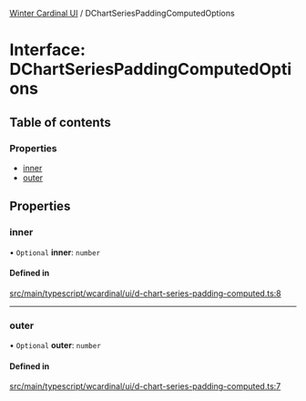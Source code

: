 [Winter Cardinal UI](../README.md) / DChartSeriesPaddingComputedOptions

# Interface: DChartSeriesPaddingComputedOptions

## Table of contents

### Properties

- [inner](DChartSeriesPaddingComputedOptions.md#inner)
- [outer](DChartSeriesPaddingComputedOptions.md#outer)

## Properties

### inner

• `Optional` **inner**: `number`

#### Defined in

[src/main/typescript/wcardinal/ui/d-chart-series-padding-computed.ts:8](https://github.com/winter-cardinal/winter-cardinal-ui/blob/v0.154.0/src/main/typescript/wcardinal/ui/d-chart-series-padding-computed.ts#L8)

___

### outer

• `Optional` **outer**: `number`

#### Defined in

[src/main/typescript/wcardinal/ui/d-chart-series-padding-computed.ts:7](https://github.com/winter-cardinal/winter-cardinal-ui/blob/v0.154.0/src/main/typescript/wcardinal/ui/d-chart-series-padding-computed.ts#L7)
